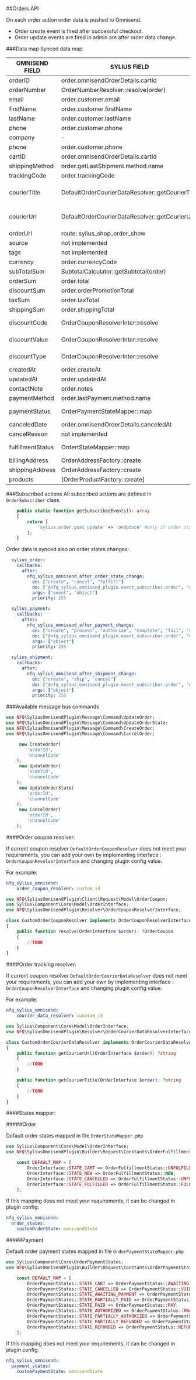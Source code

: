 ##Orders API

On each order action order data is pushed to Omnisend.
- Order create event is fired after successful checkout.
- Order update events are fired in admin are after order data change.

###Data map
Synced data map:

| OMNISEND FIELD | SYLIUS FIELD  |Description|
|---|---|---|
| orderID | order.omnisendOrderDetails.cartId |_same as cartId_|
| orderNumber      | OrderNumberResolver::resolve(order) | _removes useless symbols_ |
| email  | order.customer.email  |
| firstName  | order.customer.firstName  |
| lastName  | order.customer.lastName  |
| phone  | order.customer.phone  |
| company  | - |
| phone  | order.customer.phone  |
| cartID  | order.omnisendOrderDetails.cartId   |
| shippingMethod  | order.getLastShipment.method.name   |
| trackingCode  | order.trackingCode   |
| courierTitle  | DefaultOrderCourierDataResolver::getCourierTitle   | _should be implemented by implementing OrderCourierDataResolverInterface_ |
| courierUrl  | DefaultOrderCourierDataResolver::getCourierUrl   |_should be implemented by implementing OrderCourierDataResolverInterface_ |
| orderUrl | route: sylius_shop_order_show  ||
| source | not implemented  ||
| tags | not implemented ||
| currency | order.currencyCode  ||
| subTotalSum | SubtotalCalculator::getSubtotal(order) ||
| orderSum | order.total ||
| discountSum | order.orderPromotionTotal ||
| taxSum | order.taxTotal ||
| shippingSum | order.shippingTotal ||
| discountCode | OrderCouponResolverInter::resolve | _returns fixed order.promotionCoupon discount_ |
| discountValue | OrderCouponResolverInter::resolve | _returns fixed order.promotionCoupon discount_ |
| discountType | OrderCouponResolverInter::resolve |  _returns fixed order.promotionCoupon discount_|
| createdAt | order.createAt | |
| updatedAt | order.updatedAt | |
| contactNote | order.notes | |
| paymentMethod | order.lastPayment.method.name | |
| paymentStatus | OrderPaymentStateMapper::map | _can be configurated in plugin config_ |
| canceledDate | order.omnisendOrderDetails.canceledAt  | |
| cancelReason | not implemented | |
| fulfillmentStatus |  OrdertStateMapper::map | _can be configurated in plugin config_ |
| billingAddress |  OrderAddressFactory::create | |
| shippingAddress |  OrderAddressFactory::create | |
| products | [OrderProductFactory::create] ||


###Subscribed actions
All subscribed actions are defined in `OrderSubscriber` class.

```php
    public static function getSubscribedEvents(): array
    {
        return [
            'sylius.order.post_update' => 'onUpdate' #only if order state is not CART
        ];
    }
```

Order data is synced also on order states changes:

```yaml
  sylius_order:
    callbacks:
      after:
        nfq_sylius_omnisend_after_order_state_change:
          on: ["create", "cancel", "fulfill"]
          do: ["@nfq_sylius_omnisend_plugin.event_subscriber.order", "onOrderStateChange"]
          args: ["event", "object"]
          priority: 255

  sylius_payment:
    callbacks:
      after:
        nfq_sylius_omnisend_after_payment_change:
          on: ["create", "process", "authorize", "complete", "fail", "cancel", "refund"]
          do: ["@nfq_sylius_omnisend_plugin.event_subscriber.order", "onPaymentStateChange"]
          args: ["object"]
          priority: 255

  sylius_shipment:
    callbacks:
      after:
        nfq_sylius_omnisend_after_shipment_change:
          on: ["create", "ship", "cancel"]
          do: ["@nfq_sylius_omnisend_plugin.event_subscriber.order", "onShipmentStateChange"]
          args: ["object"]
          priority: 255
```
###Available message bus commands

```php
use NFQ\SyliusOmnisendPlugin\Message\Command\UpdateOrder;
use NFQ\SyliusOmnisendPlugin\Message\Command\UpdateOrderState;
use NFQ\SyliusOmnisendPlugin\Message\Command\CreateOrder;
use NFQ\SyliusOmnisendPlugin\Message\Command\CancelOrder;

     new CreateOrder(
        'orderId',
        'channelCode'
    );
     new UpdateOrder(
        'orderId',
        'channelCode'
    );
     new UpdateOrderState(
        'orderId',
        'channelCode'
    );
     new CancelOrder(
        'orderId',
        'channelCode'
    );
```

####Order coupon resolver:

If current coupon resolver `DefaultOrderCouponResolver` does not meet your requirements, you can add your own by implementing interface : `OrderCouponResolverInterface` and changing plugin config value.

For example:
```yaml
nfq_sylius_omnisend:
    order_coupon_resolver: custom_id
```

```php
use NFQ\SyliusOmnisendPlugin\Client\Request\Model\OrderCoupon;
use Sylius\Component\Core\Model\OrderInterface;
use NFQ\SyliusOmnisendPlugin\Resolver\OrderCouponResolverInterface;

class CustomOrderCouponResolver implements OrderCouponResolverInterface
{
    public function resolve(OrderInterface $order): ?OrderCoupon
    {
        //TODO
    }
}
```

####Order tracking resolver:

If current coupon resolver `DefaultOrderCourierDataResolver` does not meet your requirements, you can add your own by implementing interface : `OrderCouponResolverInterface` and changing plugin config value.

For example:
```yaml
nfq_sylius_omnisend:
    courier_data_resolver: cusotom_id
```

```php
use Sylius\Component\Core\Model\OrderInterface;
use NFQ\SyliusOmnisendPlugin\Resolver\OrderCourierDataResolverInterface;

class CustomOrderCourierDataResolver implements OrderCourierDataResolverInterface
{
    public function getCourierUrl(OrderInterface $order): ?string
    {
        //TODO
    }

    public function getCourierTitle(OrderInterface $order): ?string
    {
        //TODO
    }
}
```


####States mapper:

#####Order

Default order states mapped in file ```OrderStateMapper.php```
```php
use Sylius\Component\Core\Model\OrderInterface;
use NFQ\SyliusOmnisendPlugin\Builder\Request\Constants\OrderFulfillmentStatus;

    const DEFAULT_MAP = [
        OrderInterface::STATE_CART => OrderFulfillmentStatus::UNFULFILL,
        OrderInterface::STATE_NEW => OrderFulfillmentStatus::NEW,
        OrderInterface::STATE_CANCELLED => OrderFulfillmentStatus::UNFULFILL,
        OrderInterface::STATE_FULFILLED => OrderFulfillmentStatus::FULFILL
    ];
```

If this mapping does not meet your requirements, it can be changed in plugin config:

```yaml
nfq_sylius_omnisend:
  order_states:
    customOrderState: omnisendState
```

#####Payment

Default order payment states mapped in file `OrderPaymentStateMapper.php`
```php
use Sylius\Component\Core\OrderPaymentStates;
use NFQ\SyliusOmnisendPlugin\Builder\Request\Constants\OrderPaymentStatus;

    const DEFAULT_MAP = [
        OrderPaymentStates::STATE_CART => OrderPaymentStatus::AWAITING,
        OrderPaymentStates::STATE_CANCELLED => OrderPaymentStatus::VOID,
        OrderPaymentStates::STATE_AWAITING_PAYMENT => OrderPaymentStatus::AWAITING,
        OrderPaymentStates::STATE_PARTIALLY_PAID => OrderPaymentStatus::PARTIALLY_PAY,
        OrderPaymentStates::STATE_PAID => OrderPaymentStatus::PAY,
        OrderPaymentStates::STATE_AUTHORIZED => OrderPaymentStatus::AWAITING,
        OrderPaymentStates::STATE_PARTIALLY_AUTHORIZED => OrderPaymentStatus::AWAITING,
        OrderPaymentStates::STATE_PARTIALLY_REFUNDED => OrderPaymentStatus::PARTIALLY_REFUND,
        OrderPaymentStates::STATE_REFUNDED => OrderPaymentStatus::REFUND,
    ];
```

If this mapping does not meet your requirements, it can be changed in plugin config:

```yaml
nfq_sylius_omnisend:
  payment_states:
    customPaymentState: omnisendState
